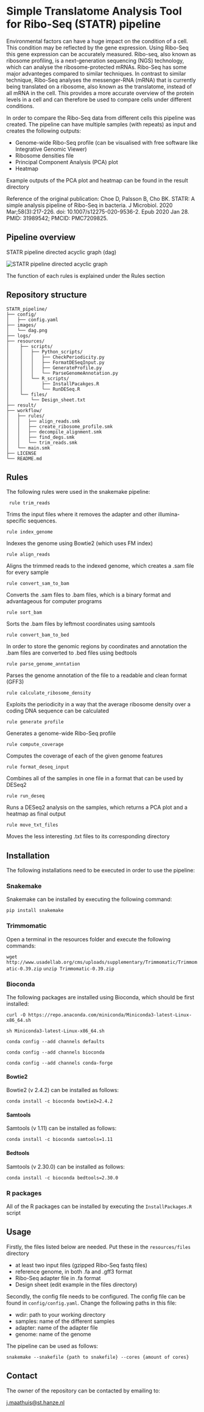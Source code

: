 # Simple Translatome Analysis Tool for Ribo-Seq (STATR) pipeline
Environmental factors can have a huge impact on the condition of a cell. This condition may be reflected by the gene expression. Using Ribo-Seq this gene expression can be accurately measured. Ribo-seq, also known as ribosome profiling, is a next-generation sequencing (NGS) technology, which can analyse the ribosome-protected mRNAs. Ribo-Seq has some major advanteges compared to similar techniques. In contrast to similar technique, Ribo-Seq analyses the messenger-RNA (mRNA) that is currently being translated on a ribosome, also known as the translatome, instead of all mRNA in the cell. This provides a more accurate overview of the protein levels in a cell and can therefore be used to compare cells under different conditions. 

In order to compare the Ribo-Seq data from different cells this pipeline was created. The pipeline can have multiple samples (with repeats) as input and creates the following outputs:

* Genome-wide Ribo-Seq profile (can be visualised with free software like Integrative Genomic Viewer)
* Ribosome densities file
* Principal Component Analysis (PCA) plot
* Heatmap

Example outputs of the PCA plot and heatmap can be found in the result directory

Reference of the original publication: Choe D, Palsson B, Cho BK. STATR: A simple analysis pipeline of Ribo-Seq in bacteria. J Microbiol. 2020 Mar;58(3):217-226. doi: 10.1007/s12275-020-9536-2. Epub 2020 Jan 28. PMID: 31989542; PMCID: PMC7209825.
## Pipeline overview
STATR pipeline directed acyclic graph (dag)

![STATR pipeline directed acyclic graph](https://github.com/JobMaathuis/STATR_pipeline/blob/main/images/dag.png)

The function of each rules is explained under the Rules section

## Repository structure

```
STATR_pipeline/
├── config/
│   ├── config.yaml
├── images/
│   └── dag.png
├── logs/
├── resources/
│    ├── scripts/
│    │   ├── Python_scripts/
│    │   │   ├── CheckPeriodicity.py
│    │   │   ├── FormatDESeqInput.py
│    │   │   ├── GenerateProfile.py
│    │   │   └── ParseGenomeAnnotation.py
│    │   └── R_scripts/
│    │       ├── InstallPacakges.R
│    │       └── RunDESeq.R
│    └── files/
│        └── Design_sheet.txt
├── result/    
├── workflow/
│   ├── rules/
│   │   ├── align_reads.smk
│   │   ├── create_ribosome_profile.smk
│   │   ├── decompile_alignment.smk
│   │   ├── find_degs.smk
│   │   └── trim_reads.smk
│   └── main.smk
├── LICENSE
└── README.md

```


## Rules
The following rules were used in the snakemake pipeline:

` rule trim_reads` 

Trims the input files where it removes the adapter and other illumina-specific sequences.

`rule index_genome`

Indexes the genome using Bowtie2 (which uses FM index)

`rule align_reads`

Aligns the trimmed reads to the indexed genome, which creates a .sam file for every sample

`rule convert_sam_to_bam`

Converts the .sam files to .bam files, which is a binary format and advantageous for computer programs

`rule sort_bam`

Sorts the .bam files by leftmost coordinates using samtools

`rule convert_bam_to_bed`

In order to store the genomic regions by coordinates and annotation the .bam files are converted to .bed files using bedtools

`rule parse_genome_anntation`

Parses the genome annotation of the file to a readable and clean format (GFF3)

`rule calculate_ribosome_density`

Exploits the periodicity in a way that the average ribosome density over a coding DNA sequence can be calculated

`rule generate profile`

Generates a genome-wide Ribo-Seq profile

`rule compute_coverage`

Computes the coverage of each of the given genome features

`rule format_deseq_input`

Combines all of the samples in one file in a format that can be used by DESeq2

`rule run_deseq`

Runs a DESeq2 analysis on the samples, which returns a PCA plot and a heatmap as final output

`rule move_txt_files`

Moves the less interesting .txt files to its corresponding directory

## Installation
The following installations need to be executed in order to use the pipeline:

### Snakemake
Snakemake can be installed by executing the following command:

`pip install snakemake`

### Trimmomatic
Open a terminal in the resources folder and execute the following commands:

`wget http://www.usadellab.org/cms/uploads/supplementary/Trimmomatic/Trimmomatic-0.39.zip`
`unzip Trimmomatic-0.39.zip`

### Bioconda
The following packages are installed using Bioconda, which should be first installed:

`curl -O https://repo.anaconda.com/miniconda/Miniconda3-latest-Linux-x86_64.sh`

`sh Miniconda3-latest-Linux-x86_64.sh`

`conda config --add channels defaults`

`conda config --add channels bioconda`

`conda config --add channels conda-forge`

#### Bowtie2
Bowtie2 (v 2.4.2) can be installed as follows:

`conda install -c bioconda bowtie2=2.4.2`

#### Samtools 
Samtools (v 1.11) can be installed as follows:

`conda install -c bioconda samtools=1.11`

#### Bedtools 
Samtools (v 2.30.0) can be installed as follows:

`conda install -c bioconda bedtools=2.30.0` 


### R packages
All of the R packages can be installed by executing the `InstallPackages.R` script

## Usage
Firstly, the files listed below are needed. Put these in the `resources/files` directory

* at least two input files (gzipped Ribo-Seq fastq files)
* reference genome, in both .fa and .gff3 format
* Ribo-Seq adapter file in .fa format
* Design sheet (edit example in the files directory)

Secondly, the config file needs to be configured. The config file can be found in `config/config.yaml`. Change the following paths in this file:

* wdir: path to your working directory
* samples: name of the different samples
* adapter: name of the adapter file 
* genome: name of the genome

The pipeline can be used as follows:

`snakemake --snakefile {path to snakefile} --cores {amount of cores}`

## Contact
The owner of the repository can be contacted by emailing to:

j.maathuis@st.hanze.nl

